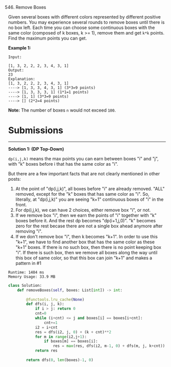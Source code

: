 546. Remove Boxes

Given several boxes with different colors represented by different positive numbers.
You may experience several rounds to remove boxes until there is no box left. Each time you can choose some continuous boxes with the same color (composed of k boxes, k >= 1), remove them and get `k*k` points.
Find the maximum points you can get.

**Example 1:**
```
Input:

[1, 3, 2, 2, 2, 3, 4, 3, 1]
Output:
23
Explanation:
[1, 3, 2, 2, 2, 3, 4, 3, 1] 
----> [1, 3, 3, 4, 3, 1] (3*3=9 points) 
----> [1, 3, 3, 3, 1] (1*1=1 points) 
----> [1, 1] (3*3=9 points) 
----> [] (2*2=4 points)
```

**Note:** The number of boxes `n` would not exceed `100`.

# Submissions
---
**Solution 1: (DP Top-Down)**

`dp(i,j,k)` means the max points you can earn between boxes "i" and "j", with "k" boxes before i that has the same color as "i".

But there are a few important facts that are not clearly mentioned in other posts:

1. At the point of "dp(i,j,k)", all boxes before "i" are already removed. "ALL" removed, except for the "k" boxes that has same color as "i". So, literally, at "dp(i,j,k)" you are seeing "k+1" continuous boxes of "i" in the front.
2. For dp(i,j,k), we can have 2 choices, either remove box "i", or not.
3. If we remove box "i", then we earn the points of "i" together with "k" boxes before it. And the rest dp becomes "dp(i+1,j,0)". "k" becomes zero for the rest becase there are not a single box ahead anymore after removing "i".
4. If we don't remove box "i", then k becomes "k+1". In order to use this "k+1", we have to find another box that has the same color as these "k+1" boxes. If there is no such box, then there is no point keeping box "i". If there is such box, then we remove all boxes along the way until this box of same color, so that this box can join "k+1" and makes a pattern in #1

```
Runtime: 1484 ms
Memory Usage: 33.9 MB
```
```python
class Solution:
    def removeBoxes(self, boxes: List[int]) -> int:
        
        @functools.lru_cache(None)
        def dfs(i, j, k):
            if i > j: return 0
            cnt=0
            while (i+cnt) <= j and boxes[i] == boxes[i+cnt]:
                cnt+=1
            i2 = i+cnt
            res = dfs(i2, j, 0) + (k + cnt)**2
            for m in range(i2,j+1):
                if boxes[m] == boxes[i]:
                    res = max(res, dfs(i2, m-1, 0) + dfs(m, j, k+cnt))
            return res
        
        return dfs(0, len(boxes)-1, 0)
```
